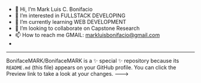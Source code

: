 - 👋 Hi, I’m Mark Luis C. Bonifacio 
- 👀 I’m interested in FULLSTACK DEVELOPING
- 🌱 I’m currently learning WEB DEVELOPMENT
- 💞️ I’m looking to collaborate on Capstone Research
- 📫 How to reach me GMAIL: markluisbonifacio@gmail.com
- 
---
BonifaceMARK/BonifaceMARK is a ✨ special ✨ repository because its `README.md` (this file) appears on your GitHub profile.
You can click the Preview link to take a look at your changes.
--->
